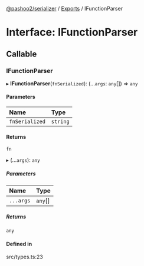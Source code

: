 [@pashoo2/serializer](../README.md) / [Exports](../modules.md) / IFunctionParser

# Interface: IFunctionParser

## Callable

### IFunctionParser

▸ **IFunctionParser**(`fnSerialized`): (...`args`: `any`[]) => `any`

#### Parameters

| Name | Type |
| :------ | :------ |
| `fnSerialized` | `string` |

#### Returns

`fn`

▸ (...`args`): `any`

##### Parameters

| Name | Type |
| :------ | :------ |
| `...args` | `any`[] |

##### Returns

`any`

#### Defined in

src/types.ts:23
